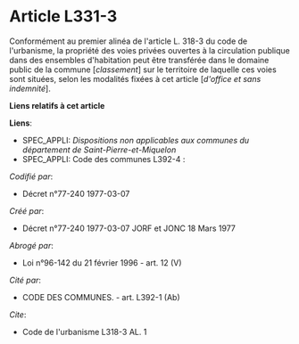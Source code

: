 # Article L331-3

Conformément au premier alinéa de l'article L. 318-3 du code de l'urbanisme, la propriété des voies privées ouvertes à la
circulation publique dans des ensembles d'habitation peut être transférée dans le domaine public de la commune [*classement*]
sur le territoire de laquelle ces voies sont situées, selon les modalités fixées à cet article [*d'office et sans
indemnité*].

**Liens relatifs à cet article**

**Liens**:

  - SPEC_APPLI: *Dispositions non applicables aux communes du département de Saint-Pierre-et-Miquelon*
  - SPEC_APPLI: Code des communes L392-4 :

_Codifié par_:

  - Décret n°77-240 1977-03-07

_Créé par_:

  - Décret n°77-240 1977-03-07 JORF et JONC 18 Mars 1977

_Abrogé par_:

  - Loi n°96-142 du 21 février 1996 - art. 12 (V)

_Cité par_:

  - CODE DES COMMUNES. - art. L392-1 (Ab)

_Cite_:

  - Code de l'urbanisme L318-3 AL. 1
